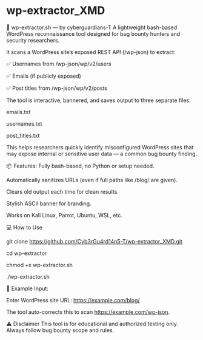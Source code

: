 # wp-extractor_XMD
🔱 wp-extractor.sh — by cyberguardians-T
A lightweight bash-based WordPress reconnaissance tool designed for bug bounty hunters and security researchers.

It scans a WordPress site’s exposed REST API (/wp-json) to extract:

✅ Usernames from /wp-json/wp/v2/users

✅ Emails (if publicly exposed)

✅ Post titles from /wp-json/wp/v2/posts

The tool is interactive, bannered, and saves output to three separate files:

emails.txt

usernames.txt

post_titles.txt

This helps researchers quickly identify misconfigured WordPress sites that may expose internal or sensitive user data — a common bug bounty finding.

📦 Features:
Fully bash-based, no Python or setup needed.

Automatically sanitizes URLs (even if full paths like /blog/ are given).

Clears old output each time for clean results.

Stylish ASCII banner for branding.

Works on Kali Linux, Parrot, Ubuntu, WSL, etc.


💻 How to Use

git clone  https://github.com/Cyb3rGu4rd14n5-T/wp-extractor_XMD.git

cd wp-extractor

chmod +x wp-extractor.sh

./wp-extractor.sh


📌 Example Input:

Enter WordPress site URL: https://example.com/blog/

The tool auto-corrects this to scan https://example.com/wp-json.

⚠️ Disclaimer
This tool is for educational and authorized testing only.
Always follow bug bounty scope and rules.















